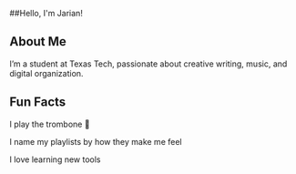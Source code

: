 ##Hello, I'm Jarian!

## About Me

I’m a student at Texas Tech, passionate about creative writing, music, and digital organization.

## Fun Facts
I play the trombone 🎺

I name my playlists by how they make me feel

I love learning new tools
